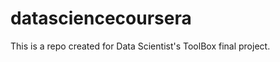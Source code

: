 datasciencecoursera
===================
This is a repo created for Data Scientist's ToolBox final project.

